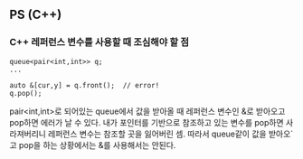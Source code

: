## PS (C++)
### C++ 레퍼런스 변수를 사용할 때 조심해야 할 점
```
queue<pair<int,int>> q;
...

auto &[cur,y] = q.front();  // error!
q.pop(); 
```
pair<int,int>로 되어있는 queue에서 값을 받아올 때  레퍼런스 변수인 &로 받아오고 pop하면 에러가 날 수 있다. 내가 포인터를 기반으로 참조하고 있는 변수를 pop하면 사라져버리니 레퍼런스 변수는 참조할 곳을 잃어버린 셈. 따라서 queue같이 값을 받아오`고 pop을 하는 상황에서는 &를 사용해서는 안된다.